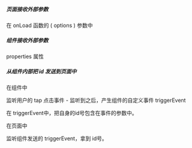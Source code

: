 ##### 页面接收外部参数

在 onLoad 函数的 ( options ) 参数中



##### 组件接收外部参数

properties 属性



##### 从组件内部把 id 发送到页面中

在组件中

监听用户的 tap 点击事件 - 监听到之后，产生组件的自定义事件 triggerEvent

在 triggerEvent中，把自身的id号包含在事件的参数中。

在页面中

监听组件发送的 triggerEvent，拿到 id号。